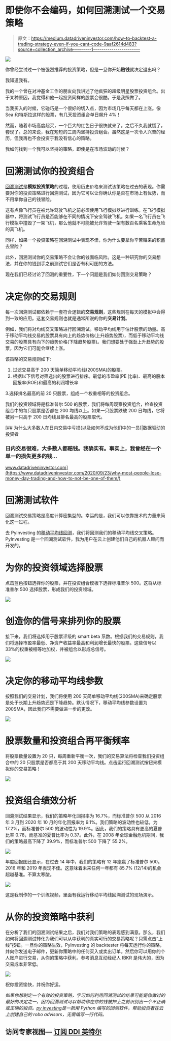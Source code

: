 # 即使你不会编码，如何回溯测试一个交易策略

> 原文：<https://medium.datadriveninvestor.com/how-to-backtest-a-trading-strategy-even-if-you-cant-code-9aaf2614d483?source=collection_archive---------1----------------------->

![](img/1d274e083a08f438a63a7295d1729ab9.png)

你曾经尝试过一个被强烈推荐的投资策略，但是一旦你开始**赔钱**就决定退出吗？

我知道我有。

我的一个曾在对冲基金工作的朋友向我讲述了他疯狂的超级明星股票投资组合。出于某种原因，我觉得和他一起投资同样的股票会很酷。于是我照做了。

当我买入的时候，它碰巧是一个很好的切入点，因为市场几乎每天都在上涨。像 Sea 和特斯拉这样的股票，有几天投资组合单日飙升 4%！

然而，随着市场高度超买，一个巨大的红色日子很快就来了。之后不久我就慌了，套现了。总的来说，我在短短的三周内坚持投资组合。虽然这是一次令人兴奋的经历，但我再也不会投资于我没有信心的策略。

我如何找到一个我可以坚持的策略，即使是在市场波动的时候？

# 回溯测试你的投资组合

[回溯测试](https://pyinvesting.com/blog/12/heres-why-every-investor-should-backtest-their-investment-strategy/)是**模拟投资策略**的过程，使用历史价格来测试该策略在过去的表现。你需要对你的投资策略进行回溯测试，因为它可以让你确认你是否在市场上有优势，而不用拿你自己的钱冒险。

这有点像飞行员在被允许驾驶飞机之前必须使用飞行模拟器进行训练。在飞行模拟器中，将测试飞行员是否能够在不同的情况下安全驾驶飞机。如果一名飞行员在飞行模拟中撞毁了一架飞机，那么他就不可能被允许驾驶一架有数百名乘客生命危险的真飞机。

同样，如果一个投资策略在回溯测试中表现不佳，你为什么要拿你辛苦赚来的积蓄去冒险？

此外，回溯测试你的交易策略不会让你的钱面临风险。这是一种研究你的交易想法，并在你的钱到手之前测试它们是否有利可图的方法。

现在我们已经讨论了回测的重要性，下一个问题是我们如何回测交易策略？

# 决定你的交易规则

每一次回溯测试都依赖于一套符合逻辑的**交易规则**，这些规则在每天的模拟中会得到一致的应用。这套交易规则也就是通常所说的你的**交易计划**。

例如，我们将对均线交叉策略进行回溯测试。移动平均线用于估计股票的动量。高于移动平均线交易的股票具有向上的趋势价格(上升趋势股票)，而低于移动平均线交易的股票具有向下的趋势价格(下降趋势股票)。我们想要处于强劲上升趋势的股票，因为它们可能会继续上涨。

该策略的交易规则如下:

1.  过滤交易高于 200 天简单移动平均线(200SMA)的股票。
2.  根据以下信号对筛选出的股票进行排序。最低的市盈率(PE 比率)、最高的股本回报率(ROE)和最高的利润增长率

3.选择排名最高的前 20 只股票，组成一个权重相等的投资组合。

我们的投资领域将是标准普尔 500 的股票，我们将每周观察投资组合，检查投资组合中的每只股票是否都在 200 均线以上。如果一只股票跌破 200 日均线，它将被另一只高于 200 日均线且排名最高的股票取代。

[](https://www.datadriveninvestor.com/2020/09/23/why-most-people-lose-money-day-trading-and-how-to-not-be-one-of-them/) [## 为什么大多数人在日内交易中亏损(以及如何不成为他们中的一员)|数据驱动的投资者

### 日内交易很难，大多数人都赔钱。我确实有。事实上，我曾经在一个单一的损失更多的钱…

www.datadriveninvestor.com](https://www.datadriveninvestor.com/2020/09/23/why-most-people-lose-money-day-trading-and-how-to-not-be-one-of-them/) 

# 回溯测试软件

回溯测试交易策略是高度计算密集型的。幸运的是，我们可以依靠技术的力量来简化这一过程。

去 PyInvesting 的[移动平均线回测](https://pyinvesting.com/backtest/moving-average/)，我们将回测我们的移动平均线交叉策略。PyInvesting 是一个回溯测试软件，我为用户在云上创建他们自己的机器人顾问而开发的。

# 为你的投资领域选择股票

点击蓝色按钮选择你的股票，并在投资组合模板下选择标准普尔 500。这将从标准普尔 500 选择股票，形成我们的投资领域。

![](img/5904d57a604c6d8123c4440ebe5aa8f0.png)

# 创造你的信号来排列你的股票

接下来，我们将选择用于股票评级的 smart beta 系数。根据我们的交易规则，我们将选择市盈率最低、净资产收益率最高和利润增长最快的股票。这些信号以 33%的权重被相等地加权，并被组合以形成总信号。

![](img/670c7fe8cbc57aec51cbda8547494268.png)

# 决定你的移动平均线参数

按照我们的交易计划，我们将使用 200 天简单移动平均线(200SMA)来确定股票是处于长期上升趋势还是下降趋势。默认情况下，移动平均线参数设置为 200SMA，因此我们不需要做进一步的更改。

![](img/85aedb5e196419ede2ca9baa52d6eca5.png)

# 股票数量和投资组合再平衡频率

将股票数量设置为 20 只，每周重新平衡一次，我们的交易算法将检查我们投资组合中的 20 只股票是否都高于其 200 天移动平均线。点击运行回溯测试按钮来模拟你的交易策略！

![](img/198b9bbaf3a6779b50a58a87835b31f8.png)

# 投资组合绩效分析

回溯测试结果显示，我们的策略年化回报率为 16.7%，而标准普尔 500 从 2016 年 3 月到 2020 年 10 月的年化回报率为 9.1%。我们策略的波动性也较低，为 17.2%，而标准普尔 500 的波动性为 19.9%。因此，我们的策略具有更高的夏普比率 0.78，而基准的夏普比率为 0.37。此外，在 2008 年全球金融危机期间，我们的策略最高下降了 39.9%，而标准普尔 500 下降了 55.2%。

![](img/8974172ebc08e5f42d74e43e395178dc.png)

年度回报图还显示，在过去 14 年中，我们的策略有 12 年跑赢了标准普尔 500。2016 年和 2019 年表现不佳。这意味着未来任何一年都有 85.7% (12/14)的机会超越基准。不算太寒酸。

![](img/75824fd554f3c507eb2a6f7edb0aa214.png)

这是我制作的一个训练视频，里面有我运行移动平均线回溯测试的现场演示。

# 从你的投资策略中获利

在分析了我们的回溯测试结果之后，我们对我们策略的表现感到满意。那么，我们如何将回溯测试转化为我们可以从中获利的真实可行的交易策略呢？只需点击“上线”按钮。一旦你的策略生效，PyInvesting 的 backtester 将每天运行你的策略，并向你发送电子邮件，更新你策略中的任何买入或卖出订单。然后你可以用你的个人账户进行交易，从你的策略中获利。参考消息互动经纪人 IBKR 是伟大的，因为交易成本非常低。

![](img/d669d367d81dea107e4c16152dca7b50.png)

祝你投资愉快，并祝你好运。

*如果你想制定一个有效的投资策略，学习如何利用回溯测试的结果可能是你做过的最好的决定之一，因为回溯测试可以帮助你在你的钱被押上之前识别出一个不正确或正确的投资。*[*py investing*](https://pyinvesting.com/)*是一款用 Python 编写的回测软件，帮助投资者在云上创建自己的 robo advisors，无需编写一行代码。*

## 访问专家视图— [订阅 DDI 英特尔](https://datadriveninvestor.com/ddi-intel)